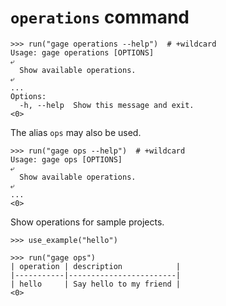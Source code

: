 # `operations` command

    >>> run("gage operations --help")  # +wildcard
    Usage: gage operations [OPTIONS]
    ⤶
      Show available operations.
    ⤶
    ...
    Options:
      -h, --help  Show this message and exit.
    <0>

The alias `ops` may also be used.

    >>> run("gage ops --help")  # +wildcard
    Usage: gage ops [OPTIONS]
    ⤶
      Show available operations.
    ⤶
    ...
    <0>

Show operations for sample projects.

    >>> use_example("hello")

    >>> run("gage ops")
    | operation | description            |
    |-----------|------------------------|
    | hello     | Say hello to my friend |
    <0>
